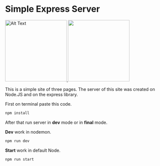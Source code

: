 # Simple Express Server
<a href="https://nodejs.org/en/" target="_blank">
  <img width="200" float="right" src="https://upload.wikimedia.org/wikipedia/commons/thumb/d/d9/Node.js_logo.svg/1280px-Node.js_logo.svg.png" alt="Alt Text" title="Node Logo">
  <img width="200" src="https://www.scgpacewisdom.com/img/services/express/logo_Express.png">
</a>

This is a simple site of three pages. The server of this site was created on Node.JS and on the express library.

First on terminal paste this code.

```javascript
npm install
```

After that run server in **dev** mode or in **final** mode.


**Dev** work in nodemon.
```javascript
npm run dev
```


**Start** work in default Node.
```javascript
npm run start
```
